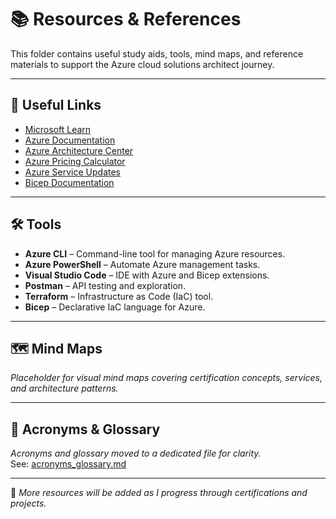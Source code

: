 # 📚 Resources & References

This folder contains useful study aids, tools, mind maps, and reference materials to support the Azure cloud solutions architect journey.

---

## 🔗 Useful Links
- [Microsoft Learn](https://learn.microsoft.com/)
- [Azure Documentation](https://docs.microsoft.com/azure)
- [Azure Architecture Center](https://learn.microsoft.com/azure/architecture/)
- [Azure Pricing Calculator](https://azure.microsoft.com/pricing/calculator/)
- [Azure Service Updates](https://azure.microsoft.com/updates/)
- [Bicep Documentation](https://learn.microsoft.com/azure/azure-resource-manager/bicep/)

---

## 🛠 Tools
- **Azure CLI** – Command-line tool for managing Azure resources.
- **Azure PowerShell** – Automate Azure management tasks.
- **Visual Studio Code** – IDE with Azure and Bicep extensions.
- **Postman** – API testing and exploration.
- **Terraform** – Infrastructure as Code (IaC) tool.
- **Bicep** – Declarative IaC language for Azure.

---

## 🗺 Mind Maps
*Placeholder for visual mind maps covering certification concepts, services, and architecture patterns.*

---

## 📄 Acronyms & Glossary
*Acronyms and glossary moved to a dedicated file for clarity.*  
See: [acronyms_glossary.md](acronyms_glossary.md)

---

📌 *More resources will be added as I progress through certifications and projects.*
